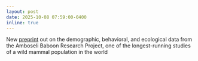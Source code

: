 ```yaml
---
layout: post
date: 2025-10-08 07:59:00-0400
inline: true
---
```


New [preprint](https://www.biorxiv.org/content/10.1101/2025.10.03.680086v1) out on the demographic, behavioral, and ecological data from the Amboseli Baboon Research Project, one of the longest-running studies of a wild mammal population in the world
